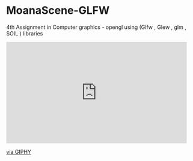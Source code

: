 # MoanaScene-GLFW
4th Assignment in Computer graphics - opengl using (Glfw , Glew , glm , SOIL ) libraries 

<iframe src="https://giphy.com/embed/2A6wvILt03dwKBFLTs" width="480" height="270" frameBorder="0" class="giphy-embed" allowFullScreen></iframe><p><a href="https://giphy.com/gifs/2A6wvILt03dwKBFLTs">via GIPHY</a></p>
